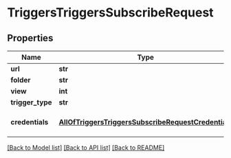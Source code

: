 # TriggersTriggersSubscribeRequest

## Properties
Name | Type | Description | Notes
------------ | ------------- | ------------- | -------------
**url** | **str** |  | [optional] 
**folder** | **str** |  | [optional] 
**view** | **int** |  | [optional] 
**trigger_type** | **str** |  | [optional] 
**credentials** | [**AllOfTriggersTriggersSubscribeRequestCredentials**](AllOfTriggersTriggersSubscribeRequestCredentials.md) | Company API credentials | 

[[Back to Model list]](../README.md#documentation-for-models) [[Back to API list]](../README.md#documentation-for-api-endpoints) [[Back to README]](../README.md)

